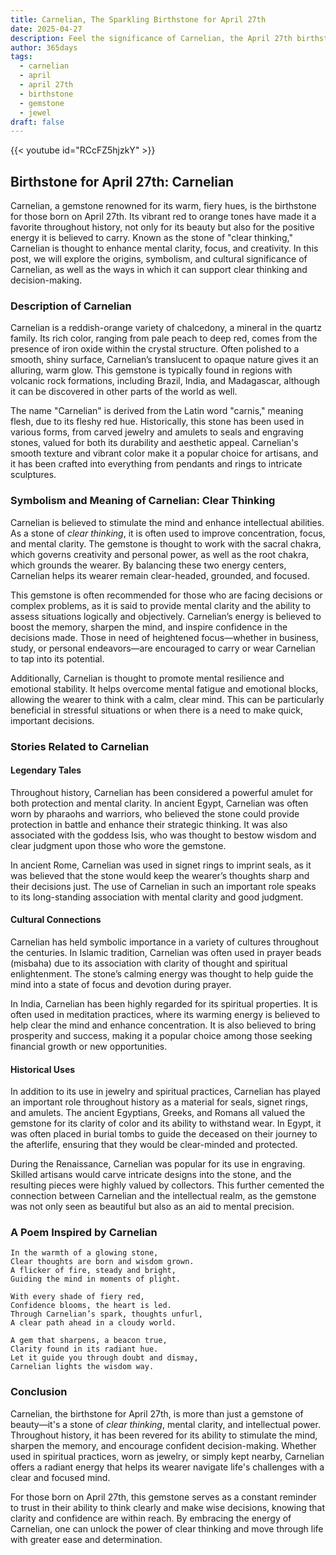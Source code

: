 ```yaml
---
title: Carnelian, The Sparkling Birthstone for April 27th
date: 2025-04-27
description: Feel the significance of Carnelian, the April 27th birthstone symbolizing Clear thinking. Let its beauty and meaning brighten your day.
author: 365days
tags:
  - carnelian
  - april
  - april 27th
  - birthstone
  - gemstone
  - jewel
draft: false
---
```


{{< youtube id="RCcFZ5hjzkY" >}}

## Birthstone for April 27th: Carnelian

Carnelian, a gemstone renowned for its warm, fiery hues, is the birthstone for those born on April 27th. Its vibrant red to orange tones have made it a favorite throughout history, not only for its beauty but also for the positive energy it is believed to carry. Known as the stone of "clear thinking," Carnelian is thought to enhance mental clarity, focus, and creativity. In this post, we will explore the origins, symbolism, and cultural significance of Carnelian, as well as the ways in which it can support clear thinking and decision-making.

### Description of Carnelian

Carnelian is a reddish-orange variety of chalcedony, a mineral in the quartz family. Its rich color, ranging from pale peach to deep red, comes from the presence of iron oxide within the crystal structure. Often polished to a smooth, shiny surface, Carnelian’s translucent to opaque nature gives it an alluring, warm glow. This gemstone is typically found in regions with volcanic rock formations, including Brazil, India, and Madagascar, although it can be discovered in other parts of the world as well.

The name "Carnelian" is derived from the Latin word "carnis," meaning flesh, due to its fleshy red hue. Historically, this stone has been used in various forms, from carved jewelry and amulets to seals and engraving stones, valued for both its durability and aesthetic appeal. Carnelian's smooth texture and vibrant color make it a popular choice for artisans, and it has been crafted into everything from pendants and rings to intricate sculptures.

### Symbolism and Meaning of Carnelian: Clear Thinking

Carnelian is believed to stimulate the mind and enhance intellectual abilities. As a stone of _clear thinking_, it is often used to improve concentration, focus, and mental clarity. The gemstone is thought to work with the sacral chakra, which governs creativity and personal power, as well as the root chakra, which grounds the wearer. By balancing these two energy centers, Carnelian helps its wearer remain clear-headed, grounded, and focused.

This gemstone is often recommended for those who are facing decisions or complex problems, as it is said to provide mental clarity and the ability to assess situations logically and objectively. Carnelian’s energy is believed to boost the memory, sharpen the mind, and inspire confidence in the decisions made. Those in need of heightened focus—whether in business, study, or personal endeavors—are encouraged to carry or wear Carnelian to tap into its potential.

Additionally, Carnelian is thought to promote mental resilience and emotional stability. It helps overcome mental fatigue and emotional blocks, allowing the wearer to think with a calm, clear mind. This can be particularly beneficial in stressful situations or when there is a need to make quick, important decisions.

### Stories Related to Carnelian

#### Legendary Tales

Throughout history, Carnelian has been considered a powerful amulet for both protection and mental clarity. In ancient Egypt, Carnelian was often worn by pharaohs and warriors, who believed the stone could provide protection in battle and enhance their strategic thinking. It was also associated with the goddess Isis, who was thought to bestow wisdom and clear judgment upon those who wore the gemstone.

In ancient Rome, Carnelian was used in signet rings to imprint seals, as it was believed that the stone would keep the wearer’s thoughts sharp and their decisions just. The use of Carnelian in such an important role speaks to its long-standing association with mental clarity and good judgment.

#### Cultural Connections

Carnelian has held symbolic importance in a variety of cultures throughout the centuries. In Islamic tradition, Carnelian was often used in prayer beads (misbaha) due to its association with clarity of thought and spiritual enlightenment. The stone’s calming energy was thought to help guide the mind into a state of focus and devotion during prayer.

In India, Carnelian has been highly regarded for its spiritual properties. It is often used in meditation practices, where its warming energy is believed to help clear the mind and enhance concentration. It is also believed to bring prosperity and success, making it a popular choice among those seeking financial growth or new opportunities.

#### Historical Uses

In addition to its use in jewelry and spiritual practices, Carnelian has played an important role throughout history as a material for seals, signet rings, and amulets. The ancient Egyptians, Greeks, and Romans all valued the gemstone for its clarity of color and its ability to withstand wear. In Egypt, it was often placed in burial tombs to guide the deceased on their journey to the afterlife, ensuring that they would be clear-minded and protected.

During the Renaissance, Carnelian was popular for its use in engraving. Skilled artisans would carve intricate designs into the stone, and the resulting pieces were highly valued by collectors. This further cemented the connection between Carnelian and the intellectual realm, as the gemstone was not only seen as beautiful but also as an aid to mental precision.

### A Poem Inspired by Carnelian

```
In the warmth of a glowing stone,  
Clear thoughts are born and wisdom grown.  
A flicker of fire, steady and bright,  
Guiding the mind in moments of plight.  

With every shade of fiery red,  
Confidence blooms, the heart is led.  
Through Carnelian’s spark, thoughts unfurl,  
A clear path ahead in a cloudy world.  

A gem that sharpens, a beacon true,  
Clarity found in its radiant hue.  
Let it guide you through doubt and dismay,  
Carnelian lights the wisdom way.  
```

### Conclusion

Carnelian, the birthstone for April 27th, is more than just a gemstone of beauty—it's a stone of _clear thinking_, mental clarity, and intellectual power. Throughout history, it has been revered for its ability to stimulate the mind, sharpen the memory, and encourage confident decision-making. Whether used in spiritual practices, worn as jewelry, or simply kept nearby, Carnelian offers a radiant energy that helps its wearer navigate life's challenges with a clear and focused mind.

For those born on April 27th, this gemstone serves as a constant reminder to trust in their ability to think clearly and make wise decisions, knowing that clarity and confidence are within reach. By embracing the energy of Carnelian, one can unlock the power of clear thinking and move through life with greater ease and determination.